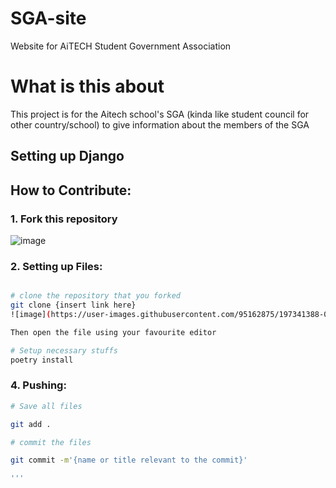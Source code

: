 # SGA-site
Website for AiTECH Student Government Association

# What is this about
This project is for the Aitech school's SGA (kinda like student council for other country/school) to give 
information about the members of the SGA  

## Setting up Django


## How to Contribute:

### 1. Fork this repository

![image](https://user-images.githubusercontent.com/95162875/197341323-e1077902-500e-43df-89b7-bcb4b821e423.png)

### 2. Setting up Files:

```bash

# clone the repository that you forked
git clone {insert link here}
![image](https://user-images.githubusercontent.com/95162875/197341388-0b34342e-ab9a-4dd3-aecd-f220a5742ee3.png)

Then open the file using your favourite editor

# Setup necessary stuffs
poetry install

```

### 4. Pushing:
```bash
# Save all files

git add .

# commit the files

git commit -m'{name or title relevant to the commit}'

'''



